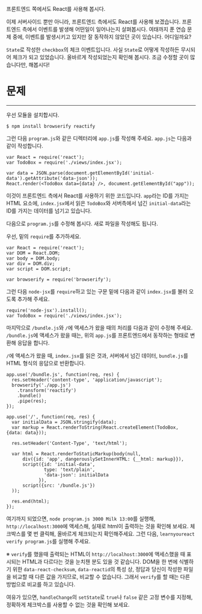 프론트엔드 쪽에서도 React를 사용해 봅시다.

이제 서버사이드 뿐만 아니라, 프론트엔드 측에서도 React를 사용해 보겠습니다.
프론트엔드 측에서 이벤트를 발생해 어떤일이 일어나는지 살펴봅시다.
여태까지 푼 연습 문제 중에, 이벤트를 발생시키고 있지만 잘 동작하지 않았던 곳이 있습니다. 어디일까요?

`State`로 작성한 `checkbox`의 체크 이벤트입니다.
사실 `State`로 어떻게 작성하든 무시되어 체크가 되고 있었습니다. 올바르게 작성되었는지 확인해 봅시다.
조금 수정할 곳이 많습니다만, 해봅시다!

# 문제
---

우선 모듈을 설치합시다.

```
$ npm install browserify reactify
```

그런 다음 `program.js`와 같은 디렉터리에 `app.js`를 작성해 주세요. `app.js`는 다음과 같이 작성합니다.

```
var React = require('react');
var TodoBox = require('./views/index.jsx');

var data = JSON.parse(document.getElementById('initial-data').getAttribute('data-json'));
React.render(<TodoBox data={data} />, document.getElementById("app"));
```
이것이 프론트엔드 측에서 React를 사용하기 위한 코드입니다. `app`라는 ID를 가지는 HTML 요소에, `index.jsx`에서 읽은 `TodoBox`와 서버측에서 넘긴 `initial-data`라는 ID를 가지는 데이터를 넘기고 있습니다.

다음으로 `program.js`를 수정해 봅시다.
새로 파일을 작성해도 됩니다.

우선, 밑의 `require`를 추가하세요.

```
var React = require('react');
var DOM = React.DOM;
var body = DOM.body;
var div = DOM.div;
var script = DOM.script;

var browserify = require('browserify');
```

그런 다음 `node-jsx`를 `require`하고 있는 구문 밑에 다음과 같이 `index.jsx`를 불러 오도록 추가해 주세요.

```
require('node-jsx').install();
var TodoBox = require('./views/index.jsx');
```

마지막으로 `/bundle.js`와 `/`에 액세스가 왔을 때의 처리를 다음과 같이 수정해 주세요.
`/bundle.js`에 액세스가 왔을 때는, 위의 `app.js`를 프론트엔드에서 동작하는 형태로 변환해 응답을 합니다.

`/`에 액세스가 왔을 때, `index.jsx`를 읽은 것과, 서버에서 넘긴 데이터, `bundle.js`를 HTML 형식의 응답으로 반환합니다.

```
app.use('/bundle.js', function(req, res) {
  res.setHeader('content-type', 'application/javascript');
  browserify('./app.js')
    .transform('reactify')
    .bundle()
    .pipe(res);
});

app.use('/', function(req, res) {
  var initialData = JSON.stringify(data);
  var markup = React.renderToString(React.createElement(TodoBox, {data: data}));

  res.setHeader('Content-Type', 'text/html');

  var html = React.renderToStaticMarkup(body(null,
      div({id: 'app', dangerouslySetInnerHTML: {__html: markup}}),
      script({id: 'initial-data',
              type: 'text/plain',
              'data-json': initialData
            }),
      script({src: '/bundle.js'})
  ));

  res.end(html);
});
```

여기까지 되었으면, `node program.js 3000 Milk 13:00`를 실행해, `http://localhost:3000`에 액세스해, 실재로 html이 출력하는 것을 확인해 보세요.
체크박스를 몇 번 클릭해, 올바르게 체크되는지 확인해주세요.
그런 다음, `learnyoureact verify program.js`를 실행해 주세요.

※ `verify`를 했을때 출력되는 HTML이 `http://localhost:3000`에 액세스했을 때 표시되는 HTML과 다르다는 것을 눈치챈 분도 있을 것 같습니다.
DOM을 한 번에 식별하기 위한 `data-react-checksum`, `data-reactid`의 특성 상, 정답과 당신이 작성한 파일을 비교할 때 다른 값을 가지므로, 비교할 수 없습니다.
그래서 `verify`를 할 때는 다른 방법으로 비교를 하고 있습니다.

여유가 있으면, `handleChange`의 `setState`로 `true`나 `false` 같은 고정 변수를 지정해, 정확하게 체크박스를 사용할 수 없는 것을 확인해 보세요.

